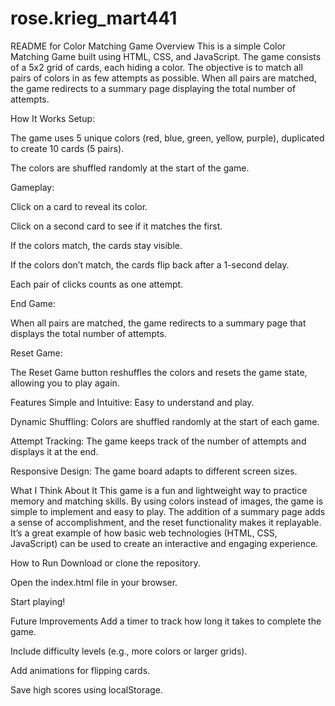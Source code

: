 # rose.krieg_mart441
 
README for Color Matching Game
Overview
This is a simple Color Matching Game built using HTML, CSS, and JavaScript. The game consists of a 5x2 grid of cards, each hiding a color. The objective is to match all pairs of colors in as few attempts as possible. When all pairs are matched, the game redirects to a summary page displaying the total number of attempts.

How It Works
Setup:

The game uses 5 unique colors (red, blue, green, yellow, purple), duplicated to create 10 cards (5 pairs).

The colors are shuffled randomly at the start of the game.

Gameplay:

Click on a card to reveal its color.

Click on a second card to see if it matches the first.

If the colors match, the cards stay visible.

If the colors don’t match, the cards flip back after a 1-second delay.

Each pair of clicks counts as one attempt.

End Game:

When all pairs are matched, the game redirects to a summary page that displays the total number of attempts.

Reset Game:

The Reset Game button reshuffles the colors and resets the game state, allowing you to play again.

Features
Simple and Intuitive: Easy to understand and play.

Dynamic Shuffling: Colors are shuffled randomly at the start of each game.

Attempt Tracking: The game keeps track of the number of attempts and displays it at the end.

Responsive Design: The game board adapts to different screen sizes.

What I Think About It
This game is a fun and lightweight way to practice memory and matching skills. By using colors instead of images, the game is simple to implement and easy to play. The addition of a summary page adds a sense of accomplishment, and the reset functionality makes it replayable. It’s a great example of how basic web technologies (HTML, CSS, JavaScript) can be used to create an interactive and engaging experience.

How to Run
Download or clone the repository.

Open the index.html file in your browser.

Start playing!

Future Improvements
Add a timer to track how long it takes to complete the game.

Include difficulty levels (e.g., more colors or larger grids).

Add animations for flipping cards.

Save high scores using localStorage.
